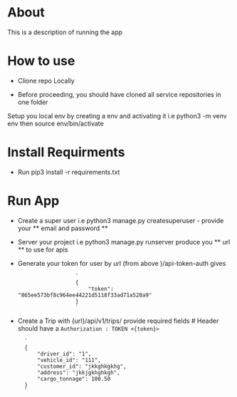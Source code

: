 # About

This is a description of running the app

# How to use
 - Clione repo Locally


 -  Before proceeding, you should have cloned all service repositories in one folder

   Setup you local env by creating a env and activating it
            i.e python3 -m venv env then source env/bin/activate

# Install Requirments

- Run pip3 install -r requirements.txt

# Run App

- Create a super user i.e python3 manage.py createsuperuser 
                    - provide your ** email and password **
- Server your project i.e python3 manage.py runserver produce you ** url ** to use for apis

- Generate your token for user by  url (from above )/api-token-auth gives

                        `
                        {
                            "token": "865ee573bf8c964ee44221d5118f33ad71a528a9"
                        }
                        `

- Create a Trip with  {url}/api/v1/trips/ provide required fields
        # Header should have a 
        `Authorization : TOKEN <{token}>`

        `
        {
            "driver_id": "1",
            "vehicle_id": "111",
            "customer_id": "jkkghkgkhg",
            "address": "jkkjgkhghkgh",
            "cargo_tonnage": 100.50   
        }
        `